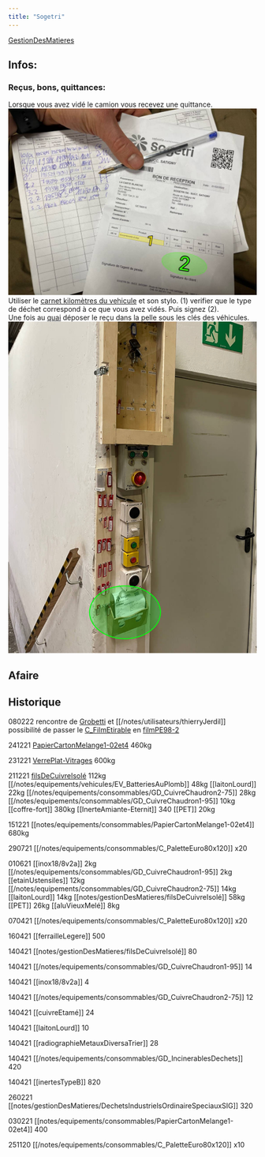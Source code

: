 ```yaml
---
title: "Sogetri"
---
```


[GestionDesMatieres](notes/departements/GestionDesMatieres.md) 

## Infos:
### Reçus, bons, quittances:
Lorsque vous avez vidé le camion vous recevez une quittance.
![i_bonSogetri1](/notes/pieces_jointes/images/i_gestionMatieres/i_bonQuittance/i_bonSogetri1.jpg)
Utiliser le [carnet kilomètres du vehicule](/notes/equipements/carnetkilometresvehiculed.md) et son stylo. (1) verifier que le type de déchet correspond à ce que vous avez vidés. Puis signez (2).\
Une fois au [quai](/notes/zones/Z_QuaiRuche.md) déposer le reçu dans la pelle sous les clés des véhicules.
![I_Sogetri1](/notes/pieces_jointes/images/i_gestionMatieres/i_sogtri/I_Sogetri1.jpg)


## Afaire

## Historique
080222 rencontre de [Grobetti](/notes/utilisateurs/Grobetti.md) et [[/notes/utilisateurs/thierryJerdil]] possibilité de passer le [C_FilmEtirable](/notes/equipements/consommables/C_FilmEtirable.md) en [filmPE98-2](notes/gestionDesMatieres/filmPE98-2.md)

241221 [PapierCartonMelange1-02et4](notes/equipements/consommables/PapierCartonMelange1-02et4.md) 460kg 

231221 [VerrePlat-Vitrages](/notes/equipements/vetements/VerrePlat-Vitrages.md) 600kg

211221 [filsDeCuivreIsolé](notes/gestionDesMatieres/filsDeCuivreIsolé.md) 112kg [[/notes/equipements/vehicules/EV_BatteriesAuPlomb]] 48kg [[laitonLourd]] 22kg [[/notes/equipements/consommables/GD_CuivreChaudron2-75]] 28kg [[/notes/equipements/consommables/GD_CuivreChaudron1-95]] 10kg [[coffre-fort]] 380kg [[InerteAmiante-Eternit]] 340 [[PET]] 20kg

151221 [[notes/equipements/consommables/PapierCartonMelange1-02et4]] 680kg

290721 [[/notes/equipements/consommables/C_PaletteEuro80x120]] x20

010621 [[inox18/8v2a]] 2kg [[/notes/equipements/consommables/GD_CuivreChaudron1-95]] 2kg [[etainUstensiles]] 12kg [[/notes/equipements/consommables/GD_CuivreChaudron2-75]] 14kg [[laitonLourd]] 14kg [[notes/gestionDesMatieres/filsDeCuivreIsolé]] 58kg [[PET]] 26kg [[aluVieuxMelé]] 8kg

070421 [[/notes/equipements/consommables/C_PaletteEuro80x120]] x20

160421 [[ferrailleLegere]] 500

140421 [[notes/gestionDesMatieres/filsDeCuivreIsolé]] 80

140421 [[/notes/equipements/consommables/GD_CuivreChaudron1-95]] 14

140421 [[inox18/8v2a]] 4

140421 [[/notes/equipements/consommables/GD_CuivreChaudron2-75]] 12

140421 [[cuivreEtamé]] 24

140421 [[laitonLourd]] 10

140421 [[radiographieMetauxDiversaTrier]] 28

140421 [[/notes/equipements/consommables/GD_IncinerablesDechets]] 420

140421 [[inertesTypeB]] 820



260221 [[notes/gestionDesMatieres/DechetsIndustrielsOrdinaireSpeciauxSIG]] 320

030221 [[notes/equipements/consommables/PapierCartonMelange1-02et4]] 400 

251120 [[/notes/equipements/consommables/C_PaletteEuro80x120]] x10



